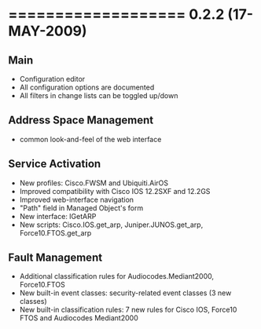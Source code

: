 

===================
0.2.2 (17-MAY-2009)
===================

Main
----
* Configuration editor
* All configuration options are documented
* All filters in change lists can be toggled up/down

Address Space Management
------------------------
* common look-and-feel of the web interface

Service Activation
------------------
* New profiles: Cisco.FWSM and Ubiquiti.AirOS
* Improved compatibility with Cisco IOS 12.2SXF and 12.2GS
* Improved web-interface navigation
* "Path" field in Managed Object's form
* New interface: IGetARP
* New scripts: Cisco.IOS.get_arp, Juniper.JUNOS.get_arp, Force10.FTOS.get_arp

Fault Management
----------------
* Additional classification rules for Audiocodes.Mediant2000, Force10.FTOS
* New built-in event classes: security-related event classes (3 new classes)
* New built-in classification rules: 7 new rules for Cisco IOS, Force10 FTOS and Audiocodes Mediant2000
